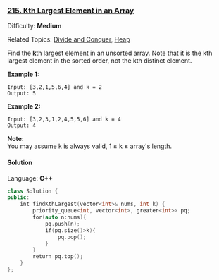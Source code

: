 ### [215\. Kth Largest Element in an Array](https://leetcode.com/problems/kth-largest-element-in-an-array/)

Difficulty: **Medium**

Related Topics: [Divide and Conquer](https://leetcode.com/tag/divide-and-conquer/), [Heap](https://leetcode.com/tag/heap/)

Find the **k**th largest element in an unsorted array. Note that it is the kth largest element in the sorted order, not the kth distinct element.

**Example 1:**

```
Input: [3,2,1,5,6,4] and k = 2
Output: 5
```

**Example 2:**

```
Input: [3,2,3,1,2,4,5,5,6] and k = 4
Output: 4
```

**Note:**  
You may assume k is always valid, 1 ≤ k ≤ array's length.

#### Solution

Language: **C++**

```c++
class Solution {
public:
    int findKthLargest(vector<int>& nums, int k) {
        priority_queue<int, vector<int>, greater<int>> pq;
        for(auto n:nums){
            pq.push(n);
            if(pq.size()>k){
                pq.pop();
            }
        }
        return pq.top();
    }
};
```
